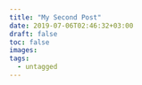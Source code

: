 ```yaml
---
title: "My Second Post"
date: 2019-07-06T02:46:32+03:00
draft: false
toc: false
images:
tags: 
  - untagged
---
```


